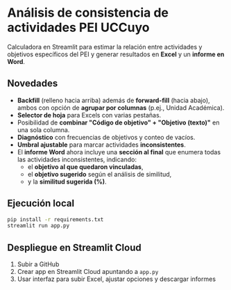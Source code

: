 
# Análisis de consistencia de actividades PEI UCCuyo

Calculadora en Streamlit para estimar la relación entre actividades y objetivos específicos del PEI y generar resultados en **Excel** y un **informe en Word**.

## Novedades
- **Backfill** (relleno hacia arriba) además de **forward-fill** (hacia abajo), ambos con opción de **agrupar por columnas** (p.ej., Unidad Académica).
- **Selector de hoja** para Excels con varias pestañas.
- Posibilidad de **combinar "Código de objetivo" + "Objetivo (texto)"** en una sola columna.
- **Diagnóstico** con frecuencias de objetivos y conteo de vacíos.
- **Umbral ajustable** para marcar actividades **inconsistentes**.
- El **informe Word** ahora incluye una **sección al final** que enumera todas las actividades inconsistentes, indicando:
  - el **objetivo al que quedaron vinculadas**,
  - el **objetivo sugerido** según el análisis de similitud,
  - y la **similitud sugerida (%)**.

## Ejecución local
```bash
pip install -r requirements.txt
streamlit run app.py
```

## Despliegue en Streamlit Cloud
1. Subir a GitHub
2. Crear app en Streamlit Cloud apuntando a `app.py`
3. Usar interfaz para subir Excel, ajustar opciones y descargar informes
